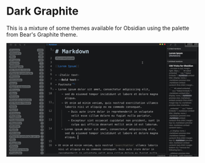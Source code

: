# Dark Graphite

This is a mixture of some themes available for Obsidian using the palette from Bear's Graphite theme.

![](graphite.png)
